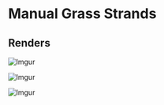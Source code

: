 # Manual Grass Strands

## Renders

![Imgur](https://i.imgur.com/9IdNOln.png)

![Imgur](https://i.imgur.com/W9EOVvt.png)

![Imgur](https://i.imgur.com/GpaI89M.png)

